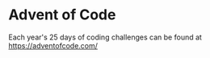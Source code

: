 # Advent of Code
Each year's 25 days of coding challenges can be found at https://adventofcode.com/<year>
